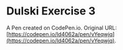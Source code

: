 # Dulski Exercise 3

A Pen created on CodePen.io. Original URL: [https://codepen.io/ld4062a/pen/vYeqwjq](https://codepen.io/ld4062a/pen/vYeqwjq).


